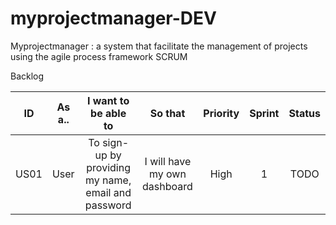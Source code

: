 # myprojectmanager-DEV
Myprojectmanager : a system that facilitate the management of projects using the agile process framework SCRUM  

Backlog

| ID | As a.. | I want to be able to | So that | Priority | Sprint | Status |
| :-: | -- | :-: | :-: | :-: | :-: | :-: |
| US01 | User | To sign-up by providing my name, email and password  | I will have my own dashboard | High | 1 | TODO |
